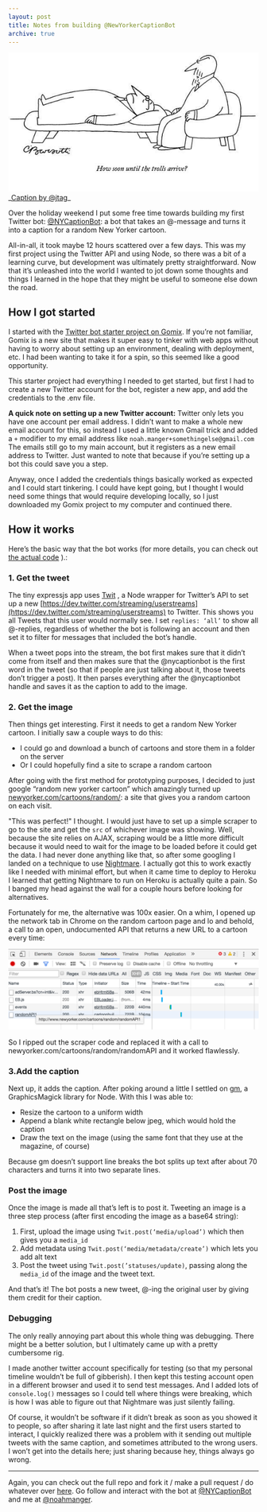 ```yaml
---
layout: post
title: Notes from building @NewYorkerCaptionBot
archive: true
---
```


<img class="framed" src="/img/2016/newyorker.jpg" alt="A New Yorker cartoon with the caption 'How soon until the trolls arrive?'">
_<a href="https://twitter.com/NYCaptionBot/status/813678246873202688">Caption by @jtag</a>_

Over the holiday weekend I put some free time towards building my first Twitter bot: [@NYCaptionBot](https://twitter.com/NYCaptionBot/): a bot that takes an @-message and turns it into a caption for a random New Yorker cartoon.

All-in-all, it took maybe 12 hours scattered over a few days. This was my first project using the Twitter API and using Node, so there was a bit of a learning curve, but development was ultimately pretty straightforward. Now that it’s unleashed into the world I wanted to jot down some thoughts and things I learned in the hope that they might be useful to someone else down the road.

<!--more-->

## How I got started
I started with the [Twitter bot starter project on Gomix](https://gomix.com/#!/project/twitterbot). If you’re not familiar, Gomix is a new site that makes it super easy to tinker with web apps without having to worry about setting up an environment, dealing with deployment, etc. I had been wanting to take it for a spin, so this seemed like a good opportunity.

This starter project had everything I needed to get started, but first I had to create a new Twitter account for the bot, register a new app, and add the credentials to the .env file.

**A quick note on setting up a new Twitter account:** Twitter only lets you have one account per email address. I didn’t want to make a whole new email account for this, so instead I used a little known Gmail trick and added a `+` modifier to my email address like `noah.manger+somethingelse@gmail.com` The emails still go to my main account, but it registers as a new email address to Twitter. Just wanted to note that because if you’re setting up a bot this could save you a step.

Anyway, once I added the credentials things basically worked as expected and I could start tinkering. I could have kept going, but I thought I would need some things that would require developing locally, so I just downloaded my Gomix project to my computer and continued there.

## How it works
Here’s the basic way that the bot works (for more details, you can check out [the actual code](https://github.com/noahmanger/newyorkercaptionbot/) ).:

### 1. Get the tweet
The tiny expressjs app uses [Twit](https://www.npmjs.com/package/twit) , a Node wrapper for Twitter’s API to set up a new [https://dev.twitter.com/streaming/userstreams](https://dev.twitter.com/streaming/userstreams) to Twitter. This shows you all Tweets that this user would normally see. I set `replies: ‘all’` to show all @-replies, regardless of whether the bot is following an account and then set it to filter for messages that included the bot’s handle.

When a tweet pops into the stream, the bot first makes sure that it didn’t come from itself and then makes sure that the @nycaptionbot is the first word in the tweet (so that if people are just talking about it, those tweets don’t trigger a post).  It then parses everything after the @nycaptionbot handle and saves it as the caption to add to the image.

### 2. Get the image
Then things get interesting. First it needs to get a random New Yorker cartoon. I initially saw a couple ways to do this:
- I could go and download a bunch of cartoons and store them in a folder on the server
- Or I could hopefully find a site to scrape a random cartoon

After going with the first method for prototyping purposes, I decided to just google “random new yorker cartoon” which amazingly turned up [newyorker.com/cartoons/random/](newyorker.com/cartoons/random/): a site that gives you a random cartoon on each visit.

"This was perfect!" I thought. I would just have to set up a simple scraper to go to the site and get the `src` of whichever image was showing. Well, because the site relies on AJAX, scraping would be a little more difficult because it would need to wait for the image to be loaded before it could get the data. I had never done anything like that, so after some googling I landed on a technique to use [Nightmare](http://www.nightmarejs.org/).  I actually got this to work exactly like I needed with minimal effort, but when it came time to deploy to Heroku I learned that getting Nightmare to run on Heroku is actually quite a pain. So I banged my head against the wall for a couple hours before looking for alternatives.

Fortunately for me, the alternative was 100x easier. On a whim, I opened up the network tab in Chrome on the random cartoon page and lo and behold, a call to an open, undocumented API that returns a new URL to a cartoon every time:

![Chrome network tab](/img/2016/network.png)

So I ripped out the scraper code and replaced it with a call to newyorker.com/cartoons/random/randomAPI and it worked flawlessly.

### 3.Add the caption
Next up, it adds the caption. After poking around a little I settled on [gm](https://www.npmjs.com/package/gm), a GraphicsMagick library for Node. With this I was able to:

- Resize the cartoon to a uniform width
- Append a blank white rectangle below jpeg, which would hold the caption
- Draw the text on the image (using the same font that they use at the magazine, of course)

Because gm doesn’t support line breaks the bot splits up text after about 70 characters and turns it into two separate lines.

### Post the image
Once the image is made all that’s left is to post it. Tweeting an image is a three step process (after first encoding the image as a base64 string):

1. First, upload the image using `Twit.post(‘media/upload’)` which then gives you a `media_id`
2. Add metadata using `Twit.post(‘media/metadata/create’)` which lets you add alt text
3. Post the tweet using `Twit.post(’statuses/update)`, passing along the `media_id` of the image and the tweet text.

And that’s it! The bot posts a new tweet, @-ing the original user by giving them credit for their caption.

### Debugging
The only really annoying part about this whole thing was debugging. There might be a better solution, but I ultimately came up with a pretty cumbersome rig.

I made another twitter account specifically for testing (so that my personal timeline wouldn’t be full of gibberish).  I then kept this testing account open in a different browser and used it to send test messages. And I added lots of `console.log()` messages so I could tell where things were breaking, which is how I was able to figure out that Nightmare was just silently failing.

Of course, it wouldn’t be software if it didn’t break as soon as you showed it to people, so after sharing it late last night and the first users started to interact, I quickly realized there was a problem with it sending out multiple tweets with the same caption, and sometimes attributed to the wrong users. I won’t get into the details here; just sharing because hey, things always go wrong.

---

Again, you can check out the full repo and fork it / make a pull request / do whatever over [here](https://github.com/noahmanger/newyorkercaptionbot/). Go follow and interact with the bot at [@NYCaptionBot](https://twitter.com/NYCaptionBot) and me at [@noahmanger](https://twitter.com/noahmanger).
